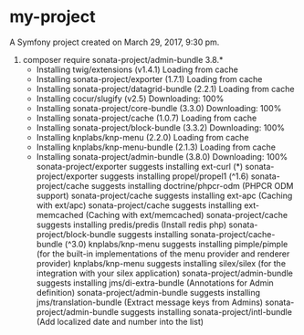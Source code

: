 my-project
==========

A Symfony project created on March 29, 2017, 9:30 pm.


1. composer require sonata-project/admin-bundle 3.8.*
 	- Installing twig/extensions (v1.4.1) Loading from cache
	- Installing sonata-project/exporter (1.7.1) Loading from cache
	- Installing sonata-project/datagrid-bundle (2.2.1) Loading from cache
	- Installing cocur/slugify (v2.5) Downloading: 100%         
	- Installing sonata-project/core-bundle (3.3.0) Downloading: 100%         
	- Installing sonata-project/cache (1.0.7) Loading from cache
	- Installing sonata-project/block-bundle (3.3.2) Downloading: 100%         
	- Installing knplabs/knp-menu (2.2.0) Loading from cache
	- Installing knplabs/knp-menu-bundle (2.1.3) Loading from cache
	- Installing sonata-project/admin-bundle (3.8.0) Downloading: 100%         
	sonata-project/exporter suggests installing ext-curl (*)
	sonata-project/exporter suggests installing propel/propel1 (^1.6)
	sonata-project/cache suggests installing doctrine/phpcr-odm (PHPCR ODM support)
	sonata-project/cache suggests installing ext-apc (Caching with ext/apc)
	sonata-project/cache suggests installing ext-memcached (Caching with ext/memcached)
	sonata-project/cache suggests installing predis/predis (Install redis php)
	sonata-project/block-bundle suggests installing sonata-project/cache-bundle (^3.0)
	knplabs/knp-menu suggests installing pimple/pimple (for the built-in implementations of the menu provider and renderer provider)
	knplabs/knp-menu suggests installing silex/silex (for the integration with your silex application)
	sonata-project/admin-bundle suggests installing jms/di-extra-bundle (Annotations for Admin definition)
	sonata-project/admin-bundle suggests installing jms/translation-bundle (Extract message keys from Admins)
	sonata-project/admin-bundle suggests installing sonata-project/intl-bundle (Add localized date and number into the list)

